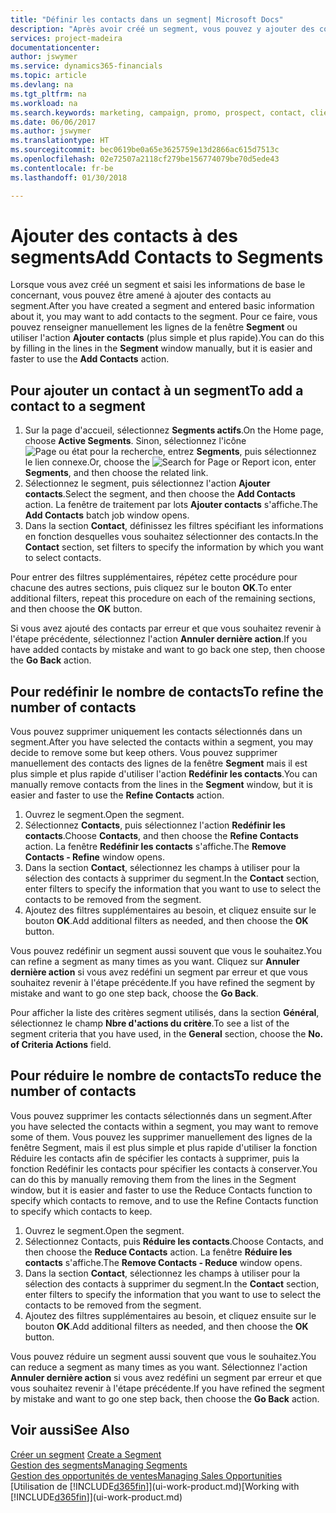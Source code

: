 ```yaml
---
title: "Définir les contacts dans un segment| Microsoft Docs"
description: "Après avoir créé un segment, vous pouvez y ajouter des contacts, par exemple, dans le cadre d'une campagne marketing visant des clients particuliers."
services: project-madeira
documentationcenter: 
author: jswymer
ms.service: dynamics365-financials
ms.topic: article
ms.devlang: na
ms.tgt_pltfrm: na
ms.workload: na
ms.search.keywords: marketing, campaign, promo, prospect, contact, client, customer
ms.date: 06/06/2017
ms.author: jswymer
ms.translationtype: HT
ms.sourcegitcommit: bec0619be0a65e3625759e13d2866ac615d7513c
ms.openlocfilehash: 02e72507a2118cf279be156774079be70d5ede43
ms.contentlocale: fr-be
ms.lasthandoff: 01/30/2018

---
```

# <a name="add-contacts-to-segments"></a><span data-ttu-id="54f69-103">Ajouter des contacts à des segments</span><span class="sxs-lookup"><span data-stu-id="54f69-103">Add Contacts to Segments</span></span>
<span data-ttu-id="54f69-104">Lorsque vous avez créé un segment et saisi les informations de base le concernant, vous pouvez être amené à ajouter des contacts au segment.</span><span class="sxs-lookup"><span data-stu-id="54f69-104">After you have created a segment and entered basic information about it, you may want to add contacts to the segment.</span></span> <span data-ttu-id="54f69-105">Pour ce faire, vous pouvez renseigner manuellement les lignes de la fenêtre **Segment** ou utiliser l'action **Ajouter contacts** (plus simple et plus rapide).</span><span class="sxs-lookup"><span data-stu-id="54f69-105">You can do this by filling in the lines in the **Segment** window manually, but it is easier and faster to use the **Add Contacts** action.</span></span>

## <a name="to-add-a-contact-to-a-segment"></a><span data-ttu-id="54f69-106">Pour ajouter un contact à un segment</span><span class="sxs-lookup"><span data-stu-id="54f69-106">To add a contact to a segment</span></span>
1. <span data-ttu-id="54f69-107">Sur la page d'accueil, sélectionnez **Segments actifs**.</span><span class="sxs-lookup"><span data-stu-id="54f69-107">On the Home page, choose **Active Segments**.</span></span> <span data-ttu-id="54f69-108">Sinon, sélectionnez l'icône ![Page ou état pour la recherche](media/ui-search/search_small.png "Page ou état pour la recherche"), entrez **Segments**, puis sélectionnez le lien connexe.</span><span class="sxs-lookup"><span data-stu-id="54f69-108">Or, choose the ![Search for Page or Report](media/ui-search/search_small.png "Search for Page or Report icon") icon, enter **Segments**, and then choose the related link.</span></span>  
2. <span data-ttu-id="54f69-109">Sélectionnez le segment, puis sélectionnez l'action **Ajouter contacts**.</span><span class="sxs-lookup"><span data-stu-id="54f69-109">Select the segment, and then choose the **Add Contacts** action.</span></span> <span data-ttu-id="54f69-110">La fenêtre de traitement par lots **Ajouter contacts** s'affiche.</span><span class="sxs-lookup"><span data-stu-id="54f69-110">The **Add Contacts** batch job window opens.</span></span>
3. <span data-ttu-id="54f69-111">Dans la section **Contact**, définissez les filtres spécifiant les informations en fonction desquelles vous souhaitez sélectionner des contacts.</span><span class="sxs-lookup"><span data-stu-id="54f69-111">In the **Contact** section, set filters to specify the information by which you want to select contacts.</span></span>

<span data-ttu-id="54f69-112">Pour entrer des filtres supplémentaires, répétez cette procédure pour chacune des autres sections, puis cliquez sur le bouton **OK**.</span><span class="sxs-lookup"><span data-stu-id="54f69-112">To enter additional filters, repeat this procedure on each of the remaining sections, and then choose the **OK** button.</span></span>

<span data-ttu-id="54f69-113">Si vous avez ajouté des contacts par erreur et que vous souhaitez revenir à l'étape précédente, sélectionnez l'action **Annuler dernière action**.</span><span class="sxs-lookup"><span data-stu-id="54f69-113">If you have added contacts by mistake and want to go back one step, then choose the **Go Back** action.</span></span>

## <a name="to-refine-the-number-of-contacts"></a><span data-ttu-id="54f69-114">Pour redéfinir le nombre de contacts</span><span class="sxs-lookup"><span data-stu-id="54f69-114">To refine the number of contacts</span></span>
<span data-ttu-id="54f69-115">Vous pouvez supprimer uniquement les contacts sélectionnés dans un segment.</span><span class="sxs-lookup"><span data-stu-id="54f69-115">After you have selected the contacts within a segment, you may decide to remove some but keep others.</span></span> <span data-ttu-id="54f69-116">Vous pouvez supprimer manuellement des contacts des lignes de la fenêtre **Segment** mais il est plus simple et plus rapide d'utiliser l'action **Redéfinir les contacts**.</span><span class="sxs-lookup"><span data-stu-id="54f69-116">You can manually remove contacts from the lines in the **Segment** window, but it is easier and faster to use the **Refine Contacts** action.</span></span>

1. <span data-ttu-id="54f69-117">Ouvrez le segment.</span><span class="sxs-lookup"><span data-stu-id="54f69-117">Open the segment.</span></span>
2. <span data-ttu-id="54f69-118">Sélectionnez **Contacts**, puis sélectionnez l'action **Redéfinir les contacts**.</span><span class="sxs-lookup"><span data-stu-id="54f69-118">Choose **Contacts**, and then choose the **Refine Contacts** action.</span></span> <span data-ttu-id="54f69-119">La fenêtre **Redéfinir les contacts** s'affiche.</span><span class="sxs-lookup"><span data-stu-id="54f69-119">The **Remove Contacts - Refine** window opens.</span></span>
3. <span data-ttu-id="54f69-120">Dans la section **Contact**, sélectionnez les champs à utiliser pour la sélection des contacts à supprimer du segment.</span><span class="sxs-lookup"><span data-stu-id="54f69-120">In the **Contact** section, enter filters to specify the information that you want to use to select the contacts to be removed from the segment.</span></span>
4. <span data-ttu-id="54f69-121">Ajoutez des filtres supplémentaires au besoin, et cliquez ensuite sur le bouton **OK**.</span><span class="sxs-lookup"><span data-stu-id="54f69-121">Add additional filters as needed, and then choose the **OK** button.</span></span>

<span data-ttu-id="54f69-122">Vous pouvez redéfinir un segment aussi souvent que vous le souhaitez.</span><span class="sxs-lookup"><span data-stu-id="54f69-122">You can refine a segment as many times as you want.</span></span> <span data-ttu-id="54f69-123">Cliquez sur **Annuler dernière action** si vous avez redéfini un segment par erreur et que vous souhaitez revenir à l'étape précédente.</span><span class="sxs-lookup"><span data-stu-id="54f69-123">If you have refined the segment by mistake and want to go one step back, choose the **Go Back**.</span></span>

<span data-ttu-id="54f69-124">Pour afficher la liste des critères segment utilisés, dans la section **Général**, sélectionnez le champ **Nbre d'actions du critère**.</span><span class="sxs-lookup"><span data-stu-id="54f69-124">To see a list of the segment criteria that you have used, in the **General** section, choose the **No. of Criteria Actions** field.</span></span>

## <a name="to-reduce-the-number-of-contacts"></a><span data-ttu-id="54f69-125">Pour réduire le nombre de contacts</span><span class="sxs-lookup"><span data-stu-id="54f69-125">To reduce the number of contacts</span></span>
<span data-ttu-id="54f69-126">Vous pouvez supprimer les contacts sélectionnés dans un segment.</span><span class="sxs-lookup"><span data-stu-id="54f69-126">After you have selected the contacts within a segment, you may want to remove some of them.</span></span> <span data-ttu-id="54f69-127">Vous pouvez les supprimer manuellement des lignes de la fenêtre Segment, mais il est plus simple et plus rapide d'utiliser la fonction Réduire les contacts afin de spécifier les contacts à supprimer, puis la fonction Redéfinir les contacts pour spécifier les contacts à conserver.</span><span class="sxs-lookup"><span data-stu-id="54f69-127">You can do this by manually removing them from the lines in the Segment window, but it is easier and faster to use the Reduce Contacts function to specify which contacts to remove, and to use the Refine Contacts function to specify which contacts to keep.</span></span>

1. <span data-ttu-id="54f69-128">Ouvrez le segment.</span><span class="sxs-lookup"><span data-stu-id="54f69-128">Open the segment.</span></span>
2. <span data-ttu-id="54f69-129">Sélectionnez Contacts, puis **Réduire les contacts**.</span><span class="sxs-lookup"><span data-stu-id="54f69-129">Choose Contacts, and then choose the **Reduce Contacts** action.</span></span> <span data-ttu-id="54f69-130">La fenêtre **Réduire les contacts** s'affiche.</span><span class="sxs-lookup"><span data-stu-id="54f69-130">The **Remove Contacts - Reduce** window opens.</span></span>
3. <span data-ttu-id="54f69-131">Dans la section **Contact**, sélectionnez les champs à utiliser pour la sélection des contacts à supprimer du segment.</span><span class="sxs-lookup"><span data-stu-id="54f69-131">In the **Contact** section, enter filters to specify the information that you want to use to select the contacts to be removed from the segment.</span></span>
4. <span data-ttu-id="54f69-132">Ajoutez des filtres supplémentaires au besoin, et cliquez ensuite sur le bouton **OK**.</span><span class="sxs-lookup"><span data-stu-id="54f69-132">Add additional filters as needed, and then choose the **OK** button.</span></span>

<span data-ttu-id="54f69-133">Vous pouvez réduire un segment aussi souvent que vous le souhaitez.</span><span class="sxs-lookup"><span data-stu-id="54f69-133">You can reduce a segment as many times as you want.</span></span> <span data-ttu-id="54f69-134">Sélectionnez l'action **Annuler dernière action** si vous avez redéfini un segment par erreur et que vous souhaitez revenir à l'étape précédente.</span><span class="sxs-lookup"><span data-stu-id="54f69-134">If you have refined the segment by mistake and want to go one step back, then choose the **Go Back** action.</span></span>

## <a name="see-also"></a><span data-ttu-id="54f69-135">Voir aussi</span><span class="sxs-lookup"><span data-stu-id="54f69-135">See Also</span></span>
<span data-ttu-id="54f69-136">[Créer un segment](marketing-how-create-segment.md) </span><span class="sxs-lookup"><span data-stu-id="54f69-136">[Create a Segment](marketing-how-create-segment.md) </span></span>  
[<span data-ttu-id="54f69-137">Gestion des segments</span><span class="sxs-lookup"><span data-stu-id="54f69-137">Managing Segments</span></span>](marketing-segments.md)  
[<span data-ttu-id="54f69-138">Gestion des opportunités de ventes</span><span class="sxs-lookup"><span data-stu-id="54f69-138">Managing Sales Opportunities</span></span>](marketing-manage-sales-opportunities.md)  
<span data-ttu-id="54f69-139">[Utilisation de [!INCLUDE[d365fin](includes/d365fin_md.md)]](ui-work-product.md)</span><span class="sxs-lookup"><span data-stu-id="54f69-139">[Working with [!INCLUDE[d365fin](includes/d365fin_md.md)]](ui-work-product.md)</span></span>  

